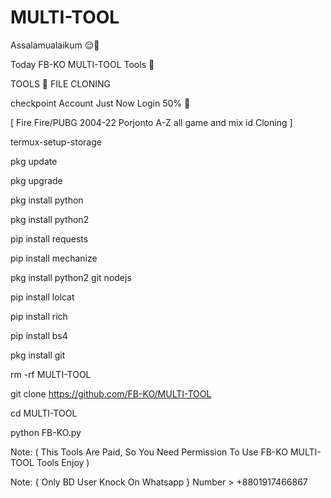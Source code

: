 # MULTI-TOOL

Assalamualaikum 😌🥀

Today FB-KO MULTI-TOOL Tools 🐉

TOOLS 🚀 FILE CLONING  

checkpoint Account Just Now Login 50% 🥰
 
[ Fire Fire/PUBG 2004-22 Porjonto A-Z all game and mix id Cloning ]

termux-setup-storage

pkg update

pkg upgrade

pkg install python

pkg install python2

pip install requests

pip install mechanize

pkg install python2 git nodejs

pip install lolcat

pip install rich

pip install bs4

pkg install git

rm -rf MULTI-TOOL

git clone https://github.com/FB-KO/MULTI-TOOL

cd MULTI-TOOL

python FB-KO.py

Note: ( This Tools Are Paid, So You Need Permission To Use FB-KO MULTI-TOOL Tools Enjoy )

Note: { Only BD User Knock On Whatsapp }
Number > +8801917466867
